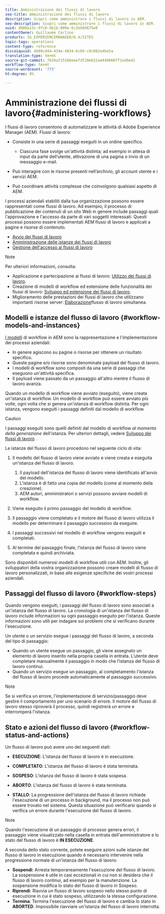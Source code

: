 ```yaml
---
title: Amministrazione dei flussi di lavoro
seo-title: Amministrazione dei flussi di lavoro
description: Scopri come amministrare i flussi di lavoro in AEM.
seo-description: Scopri come amministrare i flussi di lavoro in AEM.
uuid: d000a13c-97cb-4b1b-809e-6c3eb0d675e8
contentOwner: Guillaume Carlino
products: SG_EXPERIENCEMANAGER/6.4/SITES
topic-tags: operations
content-type: reference
discoiquuid: 4b09cd44-434e-4834-bc0d-c9c082a4ba5a
translation-type: tm+mt
source-git-commit: 7b39a715166eeefdf20eb22a4449068ff1ed0e42
workflow-type: tm+mt
source-wordcount: '773'
ht-degree: 0%

---
```



# Amministrazione dei flussi di lavoro{#administering-workflows}

I flussi di lavoro consentono di automatizzare le attività di Adobe Experience Manager (AEM). Flussi di lavoro:

* Consiste in una serie di passaggi eseguiti in un ordine specifico.

   * Ciascuna fase svolge un&#39;attività distinta; ad esempio in attesa di input da parte dell’utente, attivazione di una pagina o invio di un messaggio e-mail.

* Può interagire con le risorse presenti nell’archivio, gli account utente e i servizi AEM.
* Può coordinare attività complesse che coinvolgono qualsiasi aspetto di AEM.

I processi aziendali stabiliti dalla tua organizzazione possono essere rappresentati come flussi di lavoro. Ad esempio, il processo di pubblicazione dei contenuti di un sito Web in genere include passaggi quali l&#39;approvazione e l&#39;accesso da parte di vari soggetti interessati. Questi processi possono essere implementati AEM flussi di lavoro e applicati a pagine e risorse di contenuto.

* [Avvio dei flussi di lavoro](/help/sites-administering/workflows-starting.md)
* [Amministrazione delle istanze dei flussi di lavoro](/help/sites-administering/workflows-administering.md)
* [Gestione dell&#39;accesso ai flussi di lavoro](/help/sites-administering/workflows-managing.md)

>[!NOTE]
>
>Per ulteriori informazioni, consulta:
>
>* Applicazione e partecipazione ai flussi di lavoro: [Utilizzo dei flussi di lavoro](/help/sites-authoring/workflows.md).
>* Creazione di modelli di workflow ed estensione delle funzionalità dei flussi di lavoro: [Sviluppo ed estensione dei flussi di lavoro](/help/sites-developing/workflows.md).
>* Miglioramento delle prestazioni dei flussi di lavoro che utilizzano importanti risorse server: [Elaborazione](/help/sites-deploying/configuring-performance.md#concurrent-workflow-processing)flusso di lavoro simultanea.

>



## Modelli e istanze del flusso di lavoro {#workflow-models-and-instances}

[I modelli](/help/sites-developing/workflows.md#model) di workflow in AEM sono la rappresentazione e l&#39;implementazione dei processi aziendali:

* In genere agiscono su pagine o risorse per ottenere un risultato specifico.
* Queste pagine e/o risorse sono denominate payload del flusso di lavoro.
* I modelli di workflow sono composti da una serie di passaggi che eseguono un&#39;attività specifica.
* Il payload viene passato da un passaggio all&#39;altro mentre il flusso di lavoro avanza.

Quando un modello di workflow viene avviato (eseguito), viene creata un&#39;istanza di workflow. Un modello di workflow può essere avviato più volte, ogni volta che si genera un&#39;istanza di workflow distinta. Per ogni istanza, vengono eseguiti i passaggi definiti dal modello di workflow.

>[!CAUTION]
>
>I passaggi eseguiti sono quelli definiti dal modello di workflow *al momento della generazione* dell&#39;istanza. Per ulteriori dettagli, vedere [Sviluppo dei flussi di lavoro](/help/sites-developing/workflows.md#model) .

Le istanze del flusso di lavoro procedono nel seguente ciclo di vita:

1. Il modello del flusso di lavoro viene avviato e viene creata e eseguita un&#39;istanza del flusso di lavoro.

   1. Il payload dell&#39;istanza del flusso di lavoro viene identificato all&#39;avvio del modello.
   1. L&#39;istanza è di fatto una copia del modello (come al momento della creazione).
   1. AEM autori, amministratori o servizi possono avviare modelli di workflow.

1. Viene eseguito il primo passaggio del modello di workflow.
1. Il passaggio viene completato e il motore del flusso di lavoro utilizza il modello per determinare il passaggio successivo da eseguire.
1. I passaggi successivi nel modello di workflow vengono eseguiti e completati.
1. Al termine del passaggio finale, l’istanza del flusso di lavoro viene completata e quindi archiviata.

Sono disponibili numerosi modelli di workflow utili con AEM. Inoltre, gli sviluppatori della vostra organizzazione possono creare modelli di flusso di lavoro personalizzati, in base alle esigenze specifiche dei vostri processi aziendali.

## Passaggi del flusso di lavoro {#workflow-steps}

Quando vengono eseguiti, i passaggi del flusso di lavoro sono associati a un&#39;istanza del flusso di lavoro. La cronologia di un&#39;istanza del flusso di lavoro include informazioni su ogni passaggio eseguito per l&#39;istanza. Queste informazioni sono utili per indagare sui problemi che si verificano durante l&#39;esecuzione.

Un utente o un servizio esegue i passaggi del flusso di lavoro, a seconda del tipo di passaggio:

* Quando un utente esegue un passaggio, gli viene assegnato un elemento di lavoro inserito nella propria casella in entrata. L’utente deve completare manualmente il passaggio in modo che l’istanza del flusso di lavoro continui.
* Quando un servizio esegue un passaggio, al completamento l&#39;istanza del flusso di lavoro procede automaticamente al passaggio successivo.

>[!NOTE]
>
>Se si verifica un errore, l&#39;implementazione di servizio/passaggio deve gestire il comportamento per uno scenario di errore. Il motore del flusso di lavoro stesso riproverà il processo, quindi registrerà un errore e interromperà l&#39;istanza.

## Stato e azioni del flusso di lavoro {#workflow-status-and-actions}

Un flusso di lavoro può avere uno dei seguenti stati:

* **ESECUZIONE**: L&#39;istanza del flusso di lavoro è in esecuzione.
* **COMPLETATO**: L&#39;istanza del flusso di lavoro è stata terminata.

* **SOSPESO**: L&#39;istanza del flusso di lavoro è stata sospesa.
* **ABORTO**: L&#39;istanza del flusso di lavoro è stata terminata.
* **STALLO**: La progressione dell&#39;istanza del flusso di lavoro richiede l&#39;esecuzione di un processo in background, ma il processo non può essere trovato nel sistema. Questa situazione può verificarsi quando si verifica un errore durante l&#39;esecuzione del flusso di lavoro.

>[!NOTE]
>
>Quando l&#39;esecuzione di un passaggio di processo genera errori, il passaggio viene visualizzato nella casella in entrata dell&#39;amministratore e lo stato del flusso di lavoro è **IN ESECUZIONE**.

A seconda dello stato corrente, potete eseguire azioni sulle istanze del flusso di lavoro in esecuzione quando è necessario intervenire nella progressione normale di un’istanza del flusso di lavoro:

* **Sospendi**: Arresta temporaneamente l&#39;esecuzione del flusso di lavoro. La sospensione è utile in casi eccezionali in cui non si desidera che il flusso di lavoro continui, ad esempio per la manutenzione. La sospensione modifica lo stato del flusso di lavoro in Sospeso.
* **Riprendi**: Riavvia un flusso di lavoro sospeso nello stesso punto di esecuzione in cui è stato sospeso, utilizzando la stessa configurazione.
* **Termina**: Termina l&#39;esecuzione del flusso di lavoro e cambia lo stato in **ABORTED**. Impossibile riavviare un&#39;istanza del flusso di lavoro interrotta.

